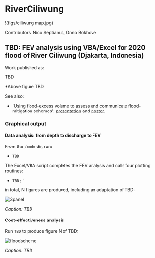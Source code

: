 # RiverCiliwung
!(figs/ciliwung map.jpg)

Contributors: Nico Septianus, Onno Bokhove

## TBD: FEV analysis using VBA/Excel for 2020 flood of River Ciliwung (Djakarta, Indonesia)

Work published as: 

TBD

*Above figure TBD

See also:
* 'Using flood-excess volume to assess and communicate flood-mitigation schemes': [presentation](http://www1.maths.leeds.ac.uk/~amttk/files/leedskyoto.pdf) and [poster](http://www1.maths.leeds.ac.uk/~amttk/files/INI_sept2018.pdf). 

### Graphical output 

#### Data analysis: from depth to discharge to FEV

From the ```/code``` dir, run: 
 * ```TBD``` 
 
The Excel/VBA script completes the FEV analysis and calls four plotting routines:
 * ```TBD;```
`
 
in total, N figures are produced, including an adaptation of TBD:

![3panel](figs/ciliwung3p.png)

*Caption: TBD*

#### Cost-effectiveness analysis

Run ```TBD``` to produce figure N of TBD:

![floodscheme](figs/TBD)

*Caption: TBD*
